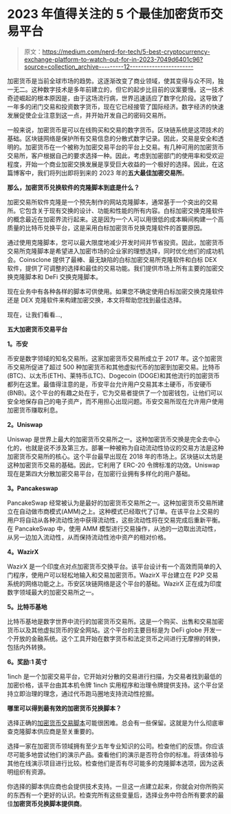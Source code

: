# 2023 年值得关注的 5 个最佳加密货币交易平台

> 原文：<https://medium.com/nerd-for-tech/5-best-cryptocurrency-exchange-platform-to-watch-out-for-in-2023-7049d6401c96?source=collection_archive---------12----------------------->

加密货币是当前全球市场的趋势。这逐渐改变了商业领域，使其变得与众不同，独一无二。这种数字技术是多年前建立的，但它的起步比目前的议案要慢。这一技术奇迹崛起的根本原因是，由于这场流行病，世界迅速适应了数字化阶段。这导致了一年多的闭门交易和投资数字货币，现在它已经接管了国际经济。数字经济的快速发展促使企业注意到这一点，并开始开发自己的密码交易所。

一般来说，加密货币是可以在线购买和交易的数字货币。区块链系统是这项技术的基础。区块链网络是保护所有交易信息的分散式数字记录。因此，交易是安全和透明的。加密货币在一个被称为加密交易平台的平台上交易。有几种可用的加密货币交易所，客户根据自己的要求选择一种。因此，考虑到加密部门的使用率和受欢迎程度，开始一个商业加密交换发展是享受巨大收益的一个极好的选择。因此，在这篇博客中，我们将列出即将到来的 2023 年的**五大最佳加密交易所**。

**那么，加密货币兑换软件的克隆脚本到底是什么？**

加密交易所软件克隆是一个预先制作的网站克隆脚本，通常基于一个突出的交易所。它包含关于现有交换的设计、功能和性能的所有内容。白标加密交换克隆软件的概念最近在加密界流行起来。这是因为一个人可以用很低的成本瞬间构建一个高质量的比特币兑换平台，这是采用白标加密货币兑换克隆软件的首要原因。

通过使用克隆脚本，您可以最大限度地减少开发时间并节省投资。因此，加密货币交易所克隆脚本是希望进入加密市场的企业家的理想选择，同时优化他们的成功机会。Coinsclone 提供了最棒、最无缺陷的白标加密交易所克隆软件和白标 DEX 软件，提供了可调整的选择和最佳的交易功能。我们提供市场上所有主要的加密交换克隆脚本和 DeFi 交换克隆脚本。

现在业务中有各种各样的脚本可供使用。如果您不确定使用白标加密交换克隆软件还是 DEX 克隆软件来构建加密交换，本文将帮助您找到最佳选择。

现在，让我们看看…,

**五大加密货币交易平台**

**1。币安**

币安是数字领域的知名交易所。这家加密货币交易所成立于 2017 年。这个加密货币交易所促进了超过 500 种加密货币和其他虚拟代币的加密到加密交易。比特币(BTC)、以太币(ETH)、莱特币(LTC)、Dogecoin (DOGE)和其他流行的加密货币都列在这里。最值得注意的是，币安平台允许用户交易其本土硬币，币安硬币(BNB)。这个平台的有趣之处在于，它为交易者提供了一个加密钱包，让他们可以安全地保存自己的电子资产，而不用担心出现问题。币安交易所现在允许用户使用加密货币赚取利息。

**2。Uniswap**

Uniswap 是世界上最大的加密货币交易所之一。这种加密货币交换是完全去中心化的，也就是说不涉及第三方。部署一种被称为自动流动性协议的交易方法是这种加密货币交易所的核心。这个平台最早出现在 2018 年的市场上。区块链以太坊是这种加密货币交易的基础。因此，它利用了 ERC-20 令牌标准的功效。Uniswap 现在是第四大分散加密交易平台，在加密行业拥有多样化的用户基础。

**3。Pancakeswap**

PancakeSwap 经常被认为是最好的加密货币交易所之一。这种加密货币交易所建立在自动做市商模式(AMM)之上。这种模式已经取代了订单。在该平台上交易的用户将自动从各种流动性池中获得流动性，这些流动性将在交易完成后重新平衡。在 PancakeSwap 中，使用 AMM 模型进行交易操作，从池的一边取出流动性，从另一边加入流动性，从而保持流动性池中资产的相对价格。

**4。WazirX**

WazirX 是一个印度点对点加密货币交换平台。该平台设计有一个高效而简单的入门程序，使用户可以轻松地输入和交易加密货币。WazirX 平台建立在 P2P 交易系统的网络功能之上。币安区块链网络是这个平台的基础。WazirX 正在成为印度数字领域最大的加密交易所之一。

**5。比特币基地**

比特币基地是数字世界中流行的加密货币交易所。这是一个购买、出售和交易加密货币以及其他虚拟货币的安全网站。这个平台的主要目标是为 DeFi globe 开发一个开放的金融系统。这个工具开始在数字货币和法定货币之间进行无摩擦的转换，包括内外转换。

**6。奖励:1 英寸**

1inch 是一个加密交易平台，它开始对分散的交易进行扫描，为交易者找到最低的加密价格，该平台由其本机令牌 1inch 实用程序和治理令牌提供支持。这个平台坚持立即治理的理念，通过代币跑马圈地支持流动性挖掘。

**哪里可以得到最有效的加密货币兑换脚本？**

选择正确的[加密货币交易脚本](https://www.clarisco.com/cryptocurrency-exchange-script)可能很困难。总会有一些保留。这就是为什么彻底审查克隆脚本供应商是至关重要的。

选择一家在加密货币领域拥有至少五年专业知识的公司。检查他们的反馈。你应该尽可能多地尝试他们的演示产品。查看他们的演示是否符合你的标准。将该体验与其他在线演示项目进行比较。检查他们是否有尽可能多的克隆脚本选项，因为这表明组织有资源。

你选择的脚本供应商也会提供技术支持。一旦这一点建立起来，你就会对你所购买的东西有一个更好的认识。检查完所有这些变量后，选择业务中符合所有要求的最佳**加密货币兑换脚本提供商**。